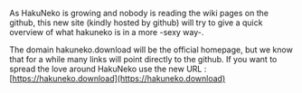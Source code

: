 As HakuNeko is growing and nobody is reading the wiki pages on the github, this new site (kindly hosted by github) will try to give a quick overview of what hakuneko is in a more -sexy way-.

The domain hakuneko.download will be the official homepage, but we know that for a while many links will point directly to the github. If you want to spread the love around HakuNeko use the new URL : [https://hakuneko.download](https://hakuneko.download)
